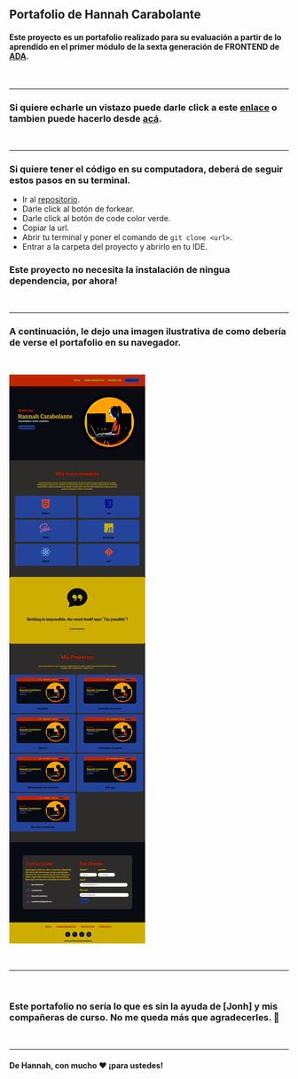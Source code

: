 ## Portafolio de Hannah Carabolante

#### Este proyecto es un portafolio realizado para su evaluación a partir de lo aprendido en el primer módulo de la sexta generación de FRONTEND de [ADA](https://adaitw.org/).

<br>


***

### Si quiere echarle un vistazo puede darle click a este [enlace](https://carabolanteh.github.io/portafolio/) o tambien puede hacerlo desde [acá](https://trusting-johnson-ac35a4.netlify.app).

<br>


***

### Si quiere tener el código en su computadora, deberá de seguir estos pasos en su terminal.

- Ir al [repositorio](https://github.com/carabolanteh/portafolio).
- Darle click al botón de forkear.
- Darle click al botón de code color verde.
- Copiar la url.
- Abrir tu terminal y poner el comando de  ```git clone <url>```.
- Entrar a la carpeta del proyecto y abrirlo en tu IDE.

### Este proyecto no necesita la instalación de ningua dependencia, por ahora!

<br>

***

### A continuación, le dejo una imagen ilustrativa de como debería de verse el portafolio en su navegador.

<br>


![imagen](./img/screenshot-portafolio.png)

<br>

***

<br>

### Este portafolio no sería lo que es sin la ayuda de [Jonh] y mis compañeras de curso. No me queda más que agradecerles. 🥰

<br>

***

#### De Hannah, con mucho ❤ ¡para ustedes!